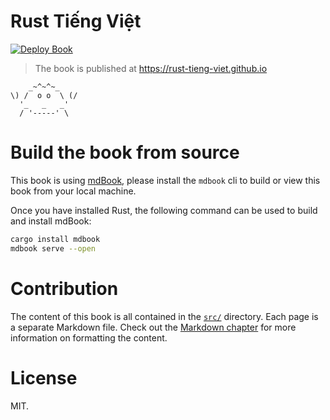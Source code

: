 # Rust Tiếng Việt

[![Deploy Book](https://github.com/rust-tieng-viet/rust-tieng-viet.github.io/actions/workflows/deploy.yml/badge.svg)](https://github.com/rust-tieng-viet/rust-tieng-viet.github.io/actions/workflows/deploy.yml)

> The book is published at https://rust-tieng-viet.github.io

```
    _~^~^~_
\) /  o o  \ (/
  '_   _   _'
  / '-----' \
```

# Build the book from source

This book is using [mdBook](https://rust-lang.github.io/mdBook/), please install
the `mdbook` cli to build or view this book from your local machine.

Once you have installed Rust, the following command can be used to build and install mdBook:

```bash
cargo install mdbook
mdbook serve --open
```

# Contribution

The content of this book is all contained in the [`src/`](./src) directory.
Each page is a separate Markdown file. Check out the 
[Markdown chapter](https://rust-lang.github.io/mdBook/format/markdown.html) 
for more information on formatting the content.

# License

MIT.
